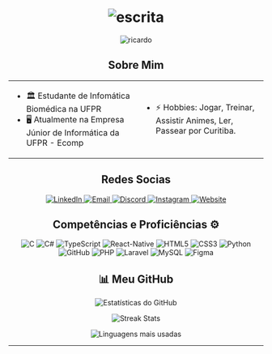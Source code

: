 <h1 align="center">
  <img src="https://readme-typing-svg.herokuapp.com?font=Fira+Code&size=24&pause=10000&color=FFFFFF&center=true&vCenter=true&width=435&lines=Salve%2C+me+chamo+Ricardo+%F0%9F%98%8E" alt="escrita">
</h1>

<p align="center">
  <img src="https://komarev.com/ghpvc/?username=ricardobacano&label=Visualizações%20do%20perfil&color=0e75b6&style=flat" alt="ricardo" />
</p>

<h2 align="center">Sobre Mim</h2>

<table align="center">
  <tr>
    <td>
      <ul>
        <li>🏛️ Estudante de Infomática Biomédica na UFPR</li>
        <li>🖥️ Atualmente na Empresa Júnior de Informática da UFPR - Ecomp</li>
      </ul>
    </td>
    <td>
      <ul>
        <li>⚡ Hobbies: Jogar, Treinar, Assistir Animes, Ler, Passear por Curitiba.</li>
      </ul>
    </td>
  </tr>
</table>



<h2 align="center">Redes Socias</h2>

<p align="center">
    <a href="https://www.linkedin.com/in/ricardo-quer-filho?utm_source=share&utm_campaign=share_via&utm_content=profile&utm_medium=android_app" target="_blank">
    <img src="https://img.shields.io/badge/LinkedIn-0077B5?style=for-the-badge&logo=linkedin&logoColor=white" alt="LinkedIn"/>
  </a>
    <a href="mailto:ricardoquer14@gmail.com" target="_blank">
    <img src="https://img.shields.io/badge/Email-D14836?style=for-the-badge&logo=gmail&logoColor=white" alt="Email"/>
  </a>
  </a>
    <a href="https://discord.com/users/350047340666814479" target="_blank">
    <img src="https://img.shields.io/badge/Discord-5865F2?style=for-the-badge&logo=discord&logoColor=white" alt="Discord"/>
  </a>
    <a href="https://www.instagram.com/ricardo_fiih?igsh=MWR6bjRrYzR4cXQzdw==" target="_blank">
  <img src="https://img.shields.io/badge/Instagram-E4405F?style=for-the-badge&logo=instagram&logoColor=white" alt="Instagram"/>
    <a href="https://www.inf.ufpr.br/rqnf22/" target="_blank">
  <img src="https://img.shields.io/badge/Website-4285F4?style=for-the-badge&logo=google-chrome&logoColor=white" alt="Website"/>
</a>

</a>
    
</p>

<h2 align="center">Competências e Proficiências ⚙️ </h2>

<p align="center">
    <img src="https://img.shields.io/badge/C-A8B9CC?style=for-the-badge&logo=c&logoColor=white" alt="C"/>
    <img src="https://img.shields.io/badge/C%23-239120?style=for-the-badge&logo=c-sharp&logoColor=white" alt="C#"/>
    <img src="https://img.shields.io/badge/TypeScript-007ACC?style=for-the-badge&logo=typescript&logoColor=white" alt="TypeScript"/>
    <img src="https://img.shields.io/badge/React_Native-20232A?style=for-the-badge&logo=react&logoColor=white" alt="React-Native"/> 
    <img src="https://img.shields.io/badge/HTML5-E34F26?style=for-the-badge&logo=html5&logoColor=white" alt="HTML5"/>
    <img src="https://img.shields.io/badge/CSS3-1572B6?style=for-the-badge&logo=css3&logoColor=white" alt="CSS3"/>
    <img src="https://img.shields.io/badge/Python-3776AB?style=for-the-badge&logo=python&logoColor=white" alt="Python"/>
    <img src="https://img.shields.io/badge/GitHub-181717?style=for-the-badge&logo=github&logoColor=white" alt="GitHub"/>
    <img src="https://img.shields.io/badge/PHP-777BB4?style=for-the-badge&logo=php&logoColor=white" alt="PHP"/>
<img src="https://img.shields.io/badge/Laravel-FF2D20?style=for-the-badge&logo=laravel&logoColor=white" alt="Laravel"/>
<img src="https://img.shields.io/badge/MySQL-4479A1?style=for-the-badge&logo=mysql&logoColor=white" alt="MySQL"/>
    <img src="https://img.shields.io/badge/Figma-F24E1E?style=for-the-badge&logo=figma&logoColor=white" alt="Figma"/>

</p>


<h2 align="center">📊 Meu GitHub</h2>

<p align="center">
  <img src="https://github-readme-stats.vercel.app/api?username=ricardobacano&show_icons=true&theme=tokyonight" alt="Estatísticas do GitHub" />
</p>

<p align="center">
  <img src="https://github-readme-streak-stats.herokuapp.com/?user=ricardobacano&theme=tokyonight" alt="Streak Stats"/>
</p>

<p align="center">
  <img src="https://github-readme-stats.vercel.app/api/top-langs/?username=ricardobacano&layout=compact&theme=tokyonight" alt="Linguagens mais usadas"/>
</p>

---

